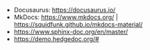 
- Docusaurus: https://docusaurus.io/
- MkDocs: https://www.mkdocs.org/  | https://squidfunk.github.io/mkdocs-material/
- https://www.sphinx-doc.org/en/master/
- https://demo.hedgedoc.org/#
